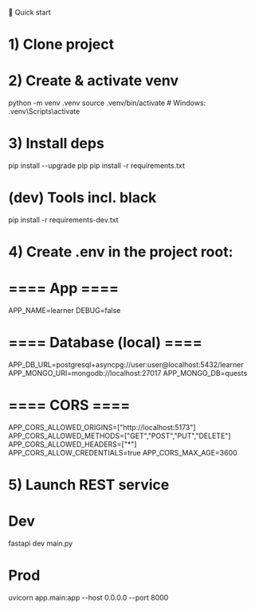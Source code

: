 🚀 Quick start
# 1) Clone project

# 2) Create & activate venv
python -m venv .venv
source .venv/bin/activate          # Windows: .venv\Scripts\activate

# 3) Install deps
pip install --upgrade pip
pip install -r requirements.txt

# (dev) Tools incl. black
pip install -r requirements-dev.txt

# 4) Create .env in the project root:

# ==== App ====
APP_NAME=learner
DEBUG=false

# ==== Database (local) ====
APP_DB_URL=postgresql+asyncpg://user:user@localhost:5432/learner
APP_MONGO_URI=mongodb://localhost:27017
APP_MONGO_DB=quests

# ==== CORS ====
APP_CORS_ALLOWED_ORIGINS=["http://localhost:5173"]
APP_CORS_ALLOWED_METHODS=["GET","POST","PUT","DELETE"]
APP_CORS_ALLOWED_HEADERS=["*"]
APP_CORS_ALLOW_CREDENTIALS=true
APP_CORS_MAX_AGE=3600

# 5) Launch REST service
# Dev
fastapi dev main.py
# Prod
uvicorn app.main:app --host 0.0.0.0 --port 8000
